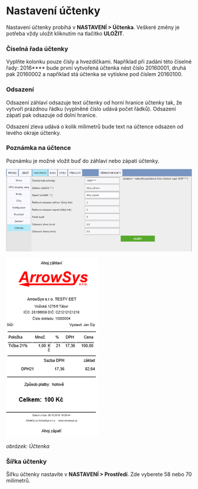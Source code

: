 # Nastavení účtenky

Nastavení účtenky probíhá v **NASTAVENÍ > Účtenka**. Veškeré změny je potřeba vždy uložit kliknutím na tlačítko **ULOŽIT**.

### Číselná řada účtenky

Vyplňte kolonku pouze čísly a hvezdičkami. Například při zadání této číselné řady: 2016**** bude první vytvořená účtenka nést číslo 20160001, druhá pak 20160002 a například stá účtenka se vytiskne pod číslem 20160100.

### Odsazení

Odsazení záhlaví odsazuje text účtenky od horní hranice účtenky tak, že vytvoří prázdnou řádku (vyplněné číslo udává počet řádků). Odsazení zápatí pak odsazuje od dolní hranice.

Odsazení zleva udává o kolik milimetrů bude text na účtence odsazen od levého okraje účtenky.

### Poznámka na účtence

Poznámku je možné vložit buď do záhlaví nebo zápatí účtenky.

![](img/comment.png)

![](img/receiptcomment.png)

*obrázek: Účtenka*

### Šířka účtenky

Šířku účtenky nastavíte v **NASTAVENÍ > Prostředí**. Zde vyberete 58 nebo 70 milimetrů.
